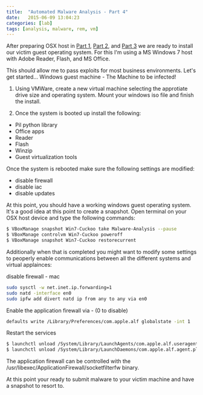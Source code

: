 ```yaml
---
title:  "Automated Malware Analysis - Part 4"
date:   2015-06-09 13:04:23
categories: [lab]
tags: [analysis, malware, rem, vm]
---
```

After preparing OSX host in [Part 1](https://ashbyca.github.io/2016/automated-malware-analysis-part1/), 
[Part 2](https://ashbyca.github.io/2016/automated-malware-analysis-part2/), and 
[Part 3](https://ashbyca.github.io/2016/automated-malware-analysis-part3/) we are ready to install our victim guest operating
system.  For this I'm using a MS Windows 7 host with Adobe Reader, Flash, and MS Office.

This should allow me to pass exploits for most business environments.  Let's get started... Windows guest machine - The Machine to be infected!

1. Using VMWare, create a new virtual machine selecting the approtiate drive size and operating system.  Mount your windows
iso file and finish the install.

2. Once the system is booted up install the following:

* Pil python library
* Office apps
* Reader
* Flash
* Winzip
* Guest virtualization tools

Once the system is rebooted make sure the following settings are modified:
* disable firewall
* disable iac
* disable updates

At this point, you should have a working windows guest operating system.  It's a good idea at this point to create a snapshot.
Open terminal on your OSX host device and type the following commands:

```Bash
$ VBoxManage snapshot Win7-Cuckoo take Malware-Analysis --pause
$ VBoxManage controlvm Win7-Cuckoo poweroff
$ VBoxManage snapshot Win7-Cuckoo restorecurrent
```

Additionally when that is completed you might want to modify some settings to peoperly enable communications between all the
different systems and virtual applainces:

disable firewall - mac

```Bash
sudo sysctl -w net.inet.ip.forwarding=1
sudo natd -interface en0
sudo ipfw add divert natd ip from any to any via en0
``` 

Enable the application firewall via - (0 to disable)
 
```Bash
defaults write /Library/Preferences/com.apple.alf globalstate -int 1
```

Restart the services

```Bash
$ launchctl unload /System/Library/LaunchAgents/com.apple.alf.useragent.plist
$ launchctl unload /System/Library/LaunchDaemons/com.apple.alf.agent.plist
```

The application firewall can be controlled with the /usr/libexec/ApplicationFirewall/socketfilterfw binary.

At this point your ready to submit malware to your victim machine and have a snapshot to resort to.
